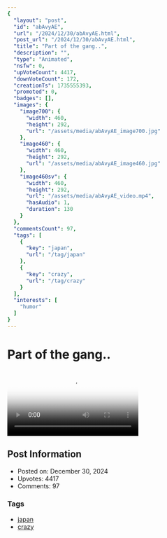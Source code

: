 ```yaml
---
{
  "layout": "post",
  "id": "abAvyAE",
  "url": "/2024/12/30/abAvyAE.html",
  "post_url": "/2024/12/30/abAvyAE.html",
  "title": "Part of the gang..",
  "description": "",
  "type": "Animated",
  "nsfw": 0,
  "upVoteCount": 4417,
  "downVoteCount": 172,
  "creationTs": 1735555393,
  "promoted": 0,
  "badges": [],
  "images": {
    "image700": {
      "width": 460,
      "height": 292,
      "url": "/assets/media/abAvyAE_image700.jpg"
    },
    "image460": {
      "width": 460,
      "height": 292,
      "url": "/assets/media/abAvyAE_image460.jpg"
    },
    "image460sv": {
      "width": 460,
      "height": 292,
      "url": "/assets/media/abAvyAE_video.mp4",
      "hasAudio": 1,
      "duration": 130
    }
  },
  "commentsCount": 97,
  "tags": [
    {
      "key": "japan",
      "url": "/tag/japan"
    },
    {
      "key": "crazy",
      "url": "/tag/crazy"
    }
  ],
  "interests": [
    "humor"
  ]
}
---
```


# Part of the gang..

<video controls playsinline loop poster="/assets/media/abAvyAE_image460.jpg">
  <source src="/assets/media/abAvyAE_video.mp4" type="video/mp4">
  Your browser does not support the video tag.
</video>

## Post Information

- Posted on: December 30, 2024
- Upvotes: 4417
- Comments: 97

### Tags

- [japan](/tag/japan)
- [crazy](/tag/crazy)
